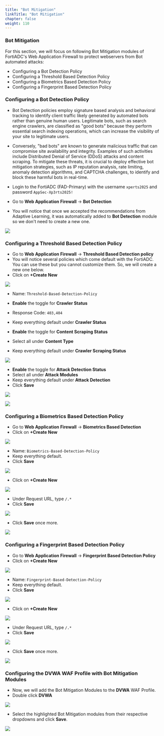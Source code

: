 ```yaml
---
title: "Bot Mitigation"
linkTitle: "Bot Mitigation"
chapter: false
weight: 110
---
```


### Bot Mitigation

For this section, we will focus on following Bot Mitigation modules of FortiADC's Web Application Firewall to protect webservers from Bot automated attacks:

* Configuring a Bot Detection Policy
* Configuring a Threshold Based Detection Policy
* Configuring a Biometrics Based Detection Policy
* Configuring a Fingerprint Based Detection Policy

### Configuring a Bot Detection Policy

* Bot Detection policies employ signature based analysis and behavioral tracking to identify client traffic likely generated by automated bots rather than genuine human users. Legitimate bots, such as search engine crawlers, are classified as "good bots" because they perform essential search indexing operations, which can increase the visibility of your site to legitimate users.

* Conversely, "bad bots" are known to generate malicious traffic that can compromise site availability and integrity. Examples of such activities include Distributed Denial of Service (DDoS) attacks and content scraping. To mitigate these threats, it is crucial to deploy effective bot mitigation strategies, such as IP reputation analysis, rate limiting, anomaly detection algorithms, and CAPTCHA challenges, to identify and block these harmful bots in real-time.

* Login to the FortiADC (FAD-Primary) with the username ```xperts2025``` and password ```AppSec-Xp3rts2025!``` 
* Go to **Web Application Firewall** → **Bot Detection** 
* You will notice that once we accepted the recommendations from Adaptive Learning, it was automatically added to **Bot Detection** module so we don't need to create a new one.

![](bot-mitigation-0.png)

### Configuring a Threshold Based Detection Policy

* Go to **Web Application Firewall** → **Threshold Based Detection policy** 
* You will notice several policies which come default with the FortiADC. You can use these but you cannot customize them. So, we will create a new one below. 
* Click on **+Create New** 

![](bot-mitigation-1.png)

* Name: ```Threshold-Based-Detection-Policy```
* **Enable** the toggle for **Crawler Status**
* Response Code: ```403,404```
* Keep everything default under **Crawler Status**

* **Enable** the toggle for **Content Scraping Status**
* Select all under **Content Type**
* Keep everything default under **Crawler Scraping Status**

![](bot-mitigation-2.png)

* **Enable** the toggle for **Attack Detection Status**
* Select all under **Attack Modules**
* Keep everything default under **Attack Detection**
* Click **Save**

![](bot-mitigation-3.png)

![](bot-mitigation-4.png)

### Configuring a Biometrics Based Detection Policy

* Go to **Web Application Firewall** → **Biometrics Based Detection** 
* Click on **+Create New** 

![](bot-mitigation-5.png)

* Name: ```Biometrics-Based-Detection-Policy```
* Keep everything default.
* Click **Save**

![](bot-mitigation-6.png)

* Click on **+Create New** 

![](bot-mitigation-7.png)

* Under Request URL, type ```/.*``` 
* Click **Save**

![](bot-mitigation-8.png)

* Click **Save** once more.

![](bot-mitigation-9.png)

### Configuring a Fingerprint Based Detection Policy

* Go to **Web Application Firewall** → **Fingerprint Based Detection Policy** 
* Click on **+Create New** 

![](bot-mitigation-10.png)

* Name: ```Fingerprint-Based-Detection-Policy```
* Keep everything default.
* Click **Save**

![](bot-mitigation-11.png)

* Click on **+Create New**

![](bot-mitigation-12.png)

* Under Request URL, type ```/.*``` 
* Click **Save**

![](bot-mitigation-13.png)

* Click **Save** once more.

![](bot-mitigation-14.png)

### Configuring the DVWA WAF Profile with Bot Mitigation Modules

* Now, we will add the Bot Mitigation Modules to the **DVWA** WAF Profile.
* Double click **DVWA**

![](bot-mitigation-15.png)

* Select the highlighted Bot Mitigation modules from their respective dropdowns and click **Save**.

![](bot-mitigation-16.png)